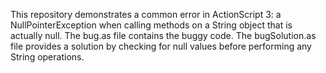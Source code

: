 This repository demonstrates a common error in ActionScript 3: a NullPointerException when calling methods on a String object that is actually null. The bug.as file contains the buggy code. The bugSolution.as file provides a solution by checking for null values before performing any String operations.